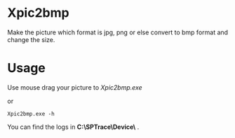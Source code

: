 # Xpic2bmp
Make the picture which format is  jpg, png or else convert to bmp format and change the size.

# Usage
Use mouse drag your picture to *Xpic2bmp.exe* <br>

or

~~~
Xpic2bmp.exe -h
~~~

You can find the logs in **C:\SPTrace\Device\\** . 
